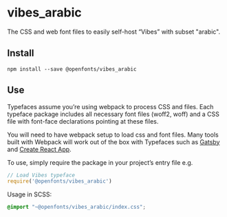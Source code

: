 
# vibes_arabic

The CSS and web font files to easily self-host “Vibes” with subset "arabic".

## Install

`npm install --save @openfonts/vibes_arabic`

## Use

Typefaces assume you’re using webpack to process CSS and files. Each typeface
package includes all necessary font files (woff2, woff) and a CSS file with
font-face declarations pointing at these files.

You will need to have webpack setup to load css and font files. Many tools built
with Webpack will work out of the box with Typefaces such as [Gatsby](https://github.com/gatsbyjs/gatsby)
and [Create React App](https://github.com/facebookincubator/create-react-app).

To use, simply require the package in your project’s entry file e.g.

```javascript
// Load Vibes typeface
require('@openfonts/vibes_arabic')
```

Usage in SCSS:
```scss
@import "~@openfonts/vibes_arabic/index.css";
```
